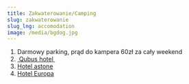 ```yaml
---
title: Zakwaterowanie/Camping
slug: zakwaterowanie
slug_lng: accomodation
image: /media/bgdog.jpg
---
```

1. Darmowy parking, prąd do kampera 60zł za cały weekend
2. [ Qubus hotel  ](https://www.qubushotel.com/en/hotel-legnica)
3. [Hotel astone](https://hotelastone.pl/)
4. [Hotel Europa](https://lubin-hoteleuropa.eu/)